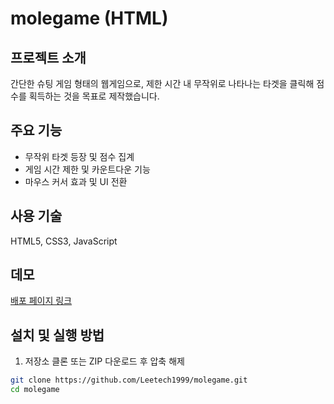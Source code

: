 # molegame (HTML)

## 프로젝트 소개  
간단한 슈팅 게임 형태의 웹게임으로, 제한 시간 내 무작위로 나타나는 타겟을 클릭해 점수를 획득하는 것을 목표로 제작했습니다.

## 주요 기능  
- 무작위 타겟 등장 및 점수 집계  
- 게임 시간 제한 및 카운트다운 기능  
- 마우스 커서 효과 및 UI 전환

## 사용 기술  
HTML5, CSS3, JavaScript

## 데모  
[배포 페이지 링크](https://leetech1999.github.io/web_Shooting_game/)  <!-- 실제 링크 확인 필요 -->

## 설치 및 실행 방법

1. 저장소 클론 또는 ZIP 다운로드 후 압축 해제
```bash
git clone https://github.com/Leetech1999/molegame.git
cd molegame
